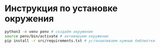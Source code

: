 # Инструкция по установке окружения

```bash
python3 -m venv penv # создаём окружение
source penv/bin/activate # активируем окружение
pip install -r src/requirements.txt # устанавливаем нужные библиотки
```